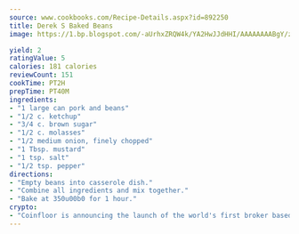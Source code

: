 ```yaml
---
source: www.cookbooks.com/Recipe-Details.aspx?id=892250
title: Derek S Baked Beans
image: https://1.bp.blogspot.com/-aUrhxZRQW4k/YA2HwJJdHHI/AAAAAAAABgY/z2R8OXCxqDoBQtRn-q-fHG8g9_G4G1HBwCLcBGAsYHQ/s320/13.png

yield: 2
ratingValue: 5
calories: 181 calories
reviewCount: 151
cookTime: PT2H
prepTime: PT40M
ingredients:
- "1 large can pork and beans"
- "1/2 c. ketchup"
- "3/4 c. brown sugar"
- "1/2 c. molasses"
- "1/2 medium onion, finely chopped"
- "1 Tbsp. mustard"
- "1 tsp. salt"
- "1/2 tsp. pepper"
directions:
- "Empty beans into casserole dish."
- "Combine all ingredients and mix together."
- "Bake at 350u00b0 for 1 hour."
crypto:
- "Coinfloor is announcing the launch of the world's first broker based bitcoin marketplace."
---
```

